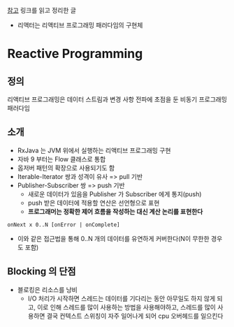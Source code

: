 [참고](https://godekdls.github.io/Reactor%20Core/introductiontoreactiveprogramming/)
링크를 읽고 정리한 글

- 리액터는 리액티브 프로그래밍 패러다임의 구현체
# Reactive Programming
## 정의
리액티브 프로그래밍은 데이터 스트림과 변경 사항 전파에 초점을 둔 비동기 프로그래밍 패러다임

## 소개
- RxJava 는 JVM 위에서 실행하는 리액티브 프로그래밍 구현
- 자바 9 부터는 Flow 클래스로 통합
- 옵저버 패턴의 확장으로 사용되기도 함
- Iterable-Iterator 쌍과 성격이 유사 => pull 기반
- Publisher-Subscriber 쌍 => push 기반
  - 새로운 데이터가 있음을 Publisher 가 Subscriber 에게 통지(push)
  - push 받은 데이터에 적용할 연산은 선언형으로 표현
  - **프로그래머는 정확한 제어 흐름을 작성하는 대신 계산 논리를 표현한다**

```onNext x 0..N [onError | onComplete]```
- 이와 같은 접근법을 통해 0..N 개의 데이터를 유연하게 커버한다(N이 무한한 경우도 포함)

## Blocking 의 단점
- 블로킹은 리소스를 낭비
  - I/O 처리가 시작하면 스레드는 데이터를 기다리는 동안 아무일도 하지 않게 되고, 이로 인해 스레드를 많이 사용하는 방법을 사용해야하고, 스레드를 많이 사용하면 결국 컨텍스트 스위칭이 자주 일어나게 되어 cpu 오버헤드를 일으킨다
